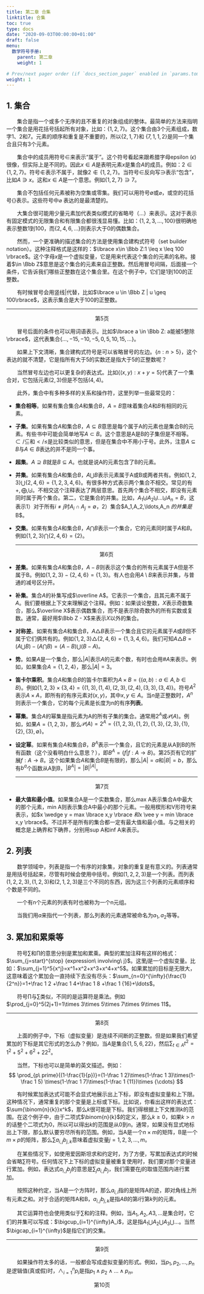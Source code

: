 ```yaml
---
title: 第二章 合集
linktitle: 合集
toc: true
type: docs
date: "2020-09-03T00:00:00+01:00"
draft: false
menu:
  数学符号手册:
    parent: 第二章
    weight: 1

# Prev/next pager order (if `docs_section_pager` enabled in `params.toml`)
weight: 1
---
```


## 1. 集合

　　集合是指一个或多个无序的且不重复的对象组成的整体。最简单的方法来指明一个集合是用花括号括起所有对象，比如：$\lbrace 1,2,7\rbrace$。这个集合由3个元素组成，数字1、2和7。元素的顺序和重复是不重要的，所以$\lbrace 2, 1, 7 \rbrace$和 $\lbrace 7,1,1,2\rbrace$是同一个集合且只有3个元素。 

　　集合中的成员用符号$\in$来表示“属于”。这个符号看起来跟希腊字母epsilon ($\epsilon$)很像，但实际上是不同的。因此$x \in A$是表明元素$x$是集合$A$的成员。例如：$2 \in \lbrace 1,2,7\rbrace$。符号$\notin$表示不属于，就像$2 \notin \lbrace1,2,7\rbrace$。当符号$\in$反向写$\ni$表示“包含”，比如$A \ni x$。这和$x \in A$是一个意思。例如$\lbrace1,2,7\rbrace \ni 7$。

　　集合不包括任何元素被称为空集或零集。我们可以用符号$\emptyset$或$\varnothing$，或空的花括号$\lbrace \rbrace$表示。这些符号中$\varnothing$ 表达的是最清楚的。

　　大集合很可能用少量元素加代表类似模式的省略号（$\ldots$）来表示。这对于表示有固定模式的无限集合和有限集合都很浅显易懂。比如：$\lbrace1,2,3,\ldots,100\rbrace$很明确地表示整数1到100，而$\lbrace2,4,6,\ldots\rbrace$则表示大于0的偶数集合。

　　然而，一个更准确的描述集合的方法是使用集合建构式符号（set builder notation）。这种注释格式是这样的：$\lbrace x\in \Bbb Z:1 \leq x \leq 100 \rbrace$。这个字母$x$是一个虚拟变量，它是用来代表这个集合的元素的名称。接着$\in \Bbb Z$意思是这个集合的元素来自正整数。然后用冒号间隔，后面接一个条件，它告诉我们哪些正整数在这个集合里。在这个例子中，它们是1到100的正整数。

　　有时候冒号会用竖线$|$代替，比如$\lbrace u \in \Bbb Z | u \geq 100\rbrace$，这表示集合是大于100的正整数。

---

<center> 第5页 </center>

　　冒号后面的条件也可以用词语表示。比如$\lbrace a \in \Bbb Z: a能被5整除\rbrace$，这代表集合$\lbrace\ldots,-15,-10,-5,0,5,10,15,\ldots\rbrace$。

　　如果上下文清晰，集合建构式符号是可以省略冒号的左边。$\lbrace n:n>5\rbrace$，这个表达的就不清楚，它是指所有大于5的实数还是指大于5的正整数呢？

　　当然冒号左边也可以更复杂的表达式。比如$\lbrace(x,y):x+y=5\rbrace$代表了一个集合对，它包括元素$(2,3)$但是不包括$(4,4)$。

　　此外，集合中有多种多样的关系和操作符，这里列举一些最常见的：

- **集合相等**。如果有集合集合$A$和集合$B$，$A=B$意味着集合$A$和$B$有相同的元素。

- **子集**。如果有集合$A$和集合$B$，$A \subseteq B$意思是每个属于A的元素也是集合B的元素。有些书中可能会简单地写$A \subset B$。这个意思是A是B的子集但是不相等。$\subset / \subseteq$和$</\leq$是比较类似的意思，但是在集合中不用小于号。此外，注意$A \subseteq B$与$A\in B$表达的并不是同一个事。

- **超集**。$A \supseteq B$就是$B \subseteq A$。也就是说A的元素包含了B的元素。

- **并集**。如果有集合$A$和集合$B$，$A \bigcup B$表示元素属于A或B或两者共有。例如$\lbrace1,2,3\rbrace\bigcup \lbrace2,4,6\rbrace=\lbrace1,2,3,4,6\rbrace$。有很多种方式表示两个集合不相交。常见的有$+,\bigoplus,\biguplus$。不相交这个注释表达了两层意思。首先两个集合不相交，即没有元素同时属于两个集合。第二，它是集合的并集。比如，$A_1 \biguplus A_2 \biguplus \ldots \biguplus A_n =B$，这表示1）对于所有$i\neq j$时$A_i \cap A_j = \emptyset$，2）集合$A_1,A_2,\ldots,A_n $的并集是$B$。

- **交集**。如果有集合$A$和集合$B$，$A \bigcap B$表示一个集合，它的元素同时属于$A$和$B$。例如$\lbrace 1,2,3 \rbrace \bigcap \lbrace 2,4,6 \rbrace = \lbrace 2 \rbrace$。

  ---

  <center> 第6页 </center>

- **差集**。如果有集合$A$和集合$B$，$A-B$则表示这个集合的所有元素属于A但是不属于B。例如$\lbrace 1,2,3 \rbrace - \lbrace 2,4,6 \rbrace = \lbrace 1,3 \rbrace$。有人也会用$A \setminus B$来表示并集，与普通的减号区分开。

- **补集**。集合$A$的补集写成$\overline A$。它表示一个集合，且其元素不属于$A$。我们要根据上下文来理解这个注释。例如：如果谈论整数，$X$表示奇数集合，那么$\overline X$表示偶数集合，而不是表示除奇数外的所有实数或复数。通常，最好用$\Bbb Z - X$来表示$X$以外的集合。

- **对称差**。如果有集合$A$和集合$B$，$A \triangle B$表示一个集合且它的元素属于$A$或$B$但不属于它们俩共有的。例如$\lbrace 1,2,3 \rbrace \triangle \lbrace 2,4,6 \rbrace = \lbrace 1,3,4,6 \rbrace$。我们可知$A \triangle B = (A \bigcup B)-(A \bigcap B)=(A-B) \bigcup (B-A)$。

- **势**。如果$A$是一个集合，那么$|A|$表示$A$的元素个数，有时也会用$\#A$来表示。例如，如果集合$A = \lbrace 1,2,4 \rbrace$，那么$|A|=3$。

- **笛卡尔乘积**。集合$A$和集合$B$的笛卡尔乘积为$A \times B = \lbrace (a,b):a \in A,b\in B \rbrace$。例如$\lbrace 1,2,3 \rbrace \times \lbrace 3,4 \rbrace = \lbrace (1,3),(1,4),(2,3),(2,4),(3,3),(3,4) \rbrace$。符号$A^2$表示$A \times A$，即所有的有序元素对$(x,y)$，其中$x,y \in A$。当$n$是正整数时，$A^n$则表示一个集合，它的每个元素是长度为n的有序**列表**。

- **幂集**。集合$A$的幂集是指元素为A的所有子集的集合。通常用$2^A$或$\mathcal P(A)$。例如，如果$A=\lbrace 1,2,3 \rbrace$，那么$\mathcal P(A)=2^A=\left \lbrace \lbrace 1,2,3 \rbrace,\lbrace 1,2\rbrace,\lbrace 1,3 \rbrace,\lbrace 2,3 \rbrace,\lbrace 1 \rbrace,\lbrace 2 \rbrace,\lbrace 3 \rbrace,\emptyset \right \rbrace$。

- **设定幂**。如果有集合$A$和集合$B$，$B^A$表示一个集合，且它的元素是从A到B的所有函数（这个没看明白什么意思？），即$B^A = \lbrace f | f:A \to B\rbrace$。第25页有它的扩展$f:A \to B$。这个如果集合$A$和集合$B$是有限的，那么$|A|=a$和$|B|=b$，那么有$b^a$个函数从A到B，$|B^A|=|B|^{|A|}$。

  ---
<center> 第7页 </center>


- **最大值和最小值**。如果集合A是一个实数集合，那么max A表示集合A中最大的那个元素，min A则表示集合A中最小的那个元素。一般用楔形和V形符号来表示，如$x \wedge y = max \lbrace x,y \rbrace $和$x \vee y = min \lbrace x,y \rbrace$。不过并不是所有的集合都一定有最大值和最小值。与之相关的概念是上确界和下确界，分别用sup A和inf A来表示。

## 2. 列表

　　数学领域中，列表是指一个有序的对象集，对象的重复是有意义的。列表通常是用括号括起来，尽管有时候会使用中括号。例如$(1,2,2,3)$是一个列表。而列表$(1,2,2,3), (1,2,3)$和$(2,1,2,3)$是三个不同的东西，因为这三个列表的元素顺序和个数是不同的。

　　一个有n个元素的列表有时也被称为一个n元组。

　　当我们用$a$来指代一个列表，那么列表的元素通常被命名为$a_1,a_2$等等。

## 3. 累加和累乘等

　　符号$\sum$和$\prod$的意思分别是累加和累乘。典型的累加注释有这样的格式：$\sum_{j=start}^{stop} {expression\ involving\ j}$。这里$j$是一个虚拟变量。比如：$\sum_{j=1}^5{x^j}=x^1+x^2+x^3+x^4+x^5$。如果累加的目标是无限大，这意味着这个累加会一直持续下去没有尽头：$\sum_{n=0}^{\infty}{\frac{1}{2^n}}=1+\frac 1 2 +\frac 1 4+\frac 1 8 +\frac 1 {16}+\ldots$。

　　符号$\prod$与$\sum$类似，不同的是运算符是乘法。例如$\prod_{j=0}^5(2j+1)=1\times 3\times 5\times 7\times 9\times 11$。

---

<center> 第8页 </center>

　　上面的例子中，下标（虚拟变量）是连续不间断的正整数。但是如果我们希望累加的下标是其它形式的怎么办？例如，当$A$是集合$\lbrace 1,5,6,22 \rbrace$，然后$\sum_{t \in A}{t^2}=1^2+5^2+6^2+22^2$。

　　当然，下标也可以是简单的英文描述。例如：
$$
\prod_{p\ prime}{(1-\frac{1}{p})}=(1-\frac 1 2)\times(1-\frac 1 3)\times(1-\frac 1 5) \times(1-\frac 1 7)\times(1-\frac 1 {11})\times {\cdots}
$$


　　有时候累加表达式可能不会显式地展示出上下标，即没有虚拟变量和上下限。这种情况下，通常重复的那个变量是上标或下标。比如说，你看出这样的表达式：$\sum{\binom{n}{k}}x^k$，那么$k$很可能是下标。我们得根据上下文推测$k$的范围。在这个例子中，由于二项式$\binom{n}{k}$的定义，那么$k \geq 0$，如果$k >n$的话整个二项式为0，所以可以得出$k$的范围是从0到$n$。通常，如果没有显式地标出上下限，那么默认要穷尽所有的范围。例如，当A是一个$n\times m$的矩阵，B是一个$m\times p$的矩阵，那么$\sum{a_{i,j}}{b_{j,k}}$意味着虚拟变量$j=1,2,3,\ldots,m$。

　　在某些情况下，如使用爱因斯坦求和约定时，为了方便，写累加表达式的时候会省略$\sum$符号。任何情况下上下标的虚拟变量被重复使用时，我们要对那个变量进行累加。例如，表达式$a_{i,j}b_j$的意思是$\sum_j{a_{i,j}}b_j$，我们需要在$j$的取值范围内进行累加。

　　按照这种约定，当A是一个方阵时，那么$a_{i,i}$指的是矩阵A的迹，即对角线上所有元素之和。对于合适的矩阵A和B，$a_{i,j}b_{j,k}$是指$AB$的第$i$行第$k$列的元素。

　　其它运算符也会使用类似于$\sum$和的注释。例如，当$A_1,A_2,A3,\ldots$是集合时，它们的并集可以写成：$\bigcup_{i=1}^{\infty}A_i$，这是指$A_1 \bigcup A_2\bigcup A_3\bigcup \ldots$。当然$\bigcap_{i=1}^{\infty}$是指它们的交集。

---

<center> 第9页 </center>

　　如果操作符太多的话，一般都会写成虚拟变量的形式。例如，当$p_1,p_2,\ldots,p_n$是逻辑值(真或假)时，$\wedge_{i=1}^n{p_i}$是指$p_1 \wedge p_2 \wedge \ldots \wedge p_n$。

<center> 第10页 </center>

